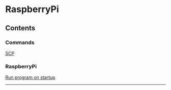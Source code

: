 # RaspberryPi 

## Contents

### Commands
[SCP](/scp)

### RaspberryPi

[Run program on startup](/runAtStartup) 

---

